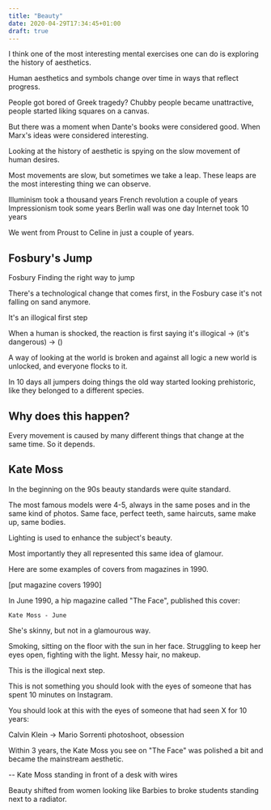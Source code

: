 ```yaml
---
title: "Beauty"
date: 2020-04-29T17:34:45+01:00
draft: true
---
```


I think one of the most interesting mental exercises one can do is exploring the history of aesthetics.

Human aesthetics and symbols change over time in ways that reflect progress.

People got bored of Greek tragedy? Chubby people became unattractive, people started liking squares on a canvas.

But there was a moment when Dante's books were considered good. When Marx's ideas were considered interesting.

Looking at the history of aesthetic is spying on the slow movement of human desires.

Most movements are slow, but sometimes we take a leap. These leaps are the most interesting thing we can observe.


Illuminism took a thousand years
French revolution a couple of years
Impressionism took some years
Berlin wall was one day
Internet took 10 years

We went from Proust to Celine in just a couple of years.

## Fosbury's Jump

Fosbury
Finding the right way to jump

There's a technological change that comes first, in the Fosbury case it's not falling on sand anymore.

It's an illogical first step

When a human is shocked, the reaction is first saying it's illogical -> (it's dangerous) -> ()

A way of looking at the world is broken and against all logic a new world is unlocked, and everyone flocks to it.

In 10 days all jumpers doing things the old way started looking prehistoric, like they belonged to a different species.

## Why does this happen?

Every movement is caused by many different things that change at the same time. So it depends.

## Kate Moss

In the beginning on the 90s beauty standards were quite standard.

The most famous models were 4-5, always in the same poses and in the same kind of photos. Same face, perfect teeth, same haircuts, same make up, same bodies.

Lighting is used to enhance the subject's beauty.

Most importantly they all represented this same idea of glamour.

Here are some examples of covers from magazines in 1990.

[put magazine covers 1990]

In June 1990, a hip magazine called "The Face", published this cover:

```
Kate Moss - June
```

She's skinny, but not in a glamourous way.

Smoking, sitting on the floor with the sun in her face.
Struggling to keep her eyes open, fighting with the light.
Messy hair, no makeup.

This is the illogical next step.

This is not something you should look with the eyes of someone that has spent 10 minutes on Instagram.

You should look at this with the eyes of someone that had seen X for 10 years:

Calvin Klein -> Mario Sorrenti photoshoot, obsession

Within 3 years, the Kate Moss you see on "The Face" was polished a bit and became the mainstream aesthetic.

-- Kate Moss standing in front of a desk with wires

Beauty shifted from women looking like Barbies to broke students standing next to a radiator.

